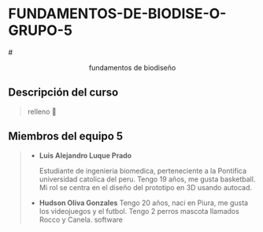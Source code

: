 
# FUNDAMENTOS-DE-BIODISE-O-GRUPO-5
#<p align="center" > fundamentos de biodiseño</p>

## Descripción del curso 

>relleno 🎱
>
## Miembros del equipo 5

> * **Luis Alejandro Luque Prado**
>   
>   Estudiante de ingenieria biomedica, perteneciente a la Pontifica universidad catolica del peru. Tengo 19 años, me gusta basketball. Mi rol se centra en el diseño del prototipo en 3D usando autocad.
>
> * **Hudson Oliva Gonzales**
>   Tengo 20 años, naci en Piura, me gusta los videojuegos y el futbol. Tengo 2 perros mascota llamados Rocco y Canela.
>   software


